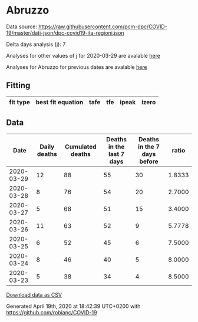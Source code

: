 # Abruzzo

Data source: https://raw.githubusercontent.com/pcm-dpc/COVID-19/master/dati-json/dpc-covid19-ita-regioni.json

Delta days analysis (j): 7

Analyses for other values of j for 2020-03-29 are avalable [here](../2020-03-29/README.md)

Analyses for Abruzzo for previous dates are avalable [here](../README.md)

## Fitting 
|fit type|best fit equation|tafe|tfe|ipeak|izero|
|-------|-----|--------|------|---|---|

## Data
|Date|Daily deaths|Cumulated deaths|Deaths in the last 7 days|Deaths in the 7 days before|ratio|
|----|----------|-----------|-------|--------------------|-----|
|2020-03-29|12|88|55|30|1.8333|
|2020-03-28|8|76|54|20|2.7000|
|2020-03-27|5|68|51|15|3.4000|
|2020-03-26|11|63|52|9|5.7778|
|2020-03-25|6|52|45|6|7.5000|
|2020-03-24|8|46|40|5|8.0000|
|2020-03-23|5|38|34|4|8.5000|

[Download data as CSV](COVID-19_abruzzo_j7_2020-03-29.csv)

Generated April 19th, 2020 at 18:42:39 UTC+0200 with https://github.com/robianc/COVID-19

